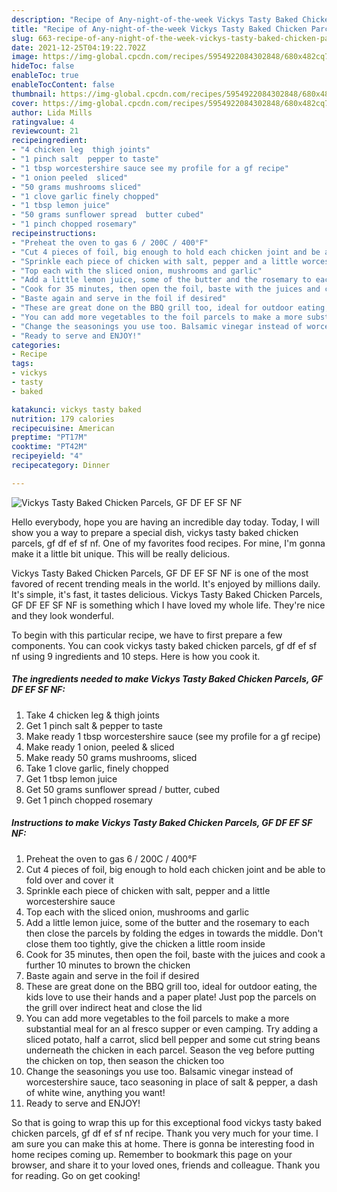 ```yaml
---
description: "Recipe of Any-night-of-the-week Vickys Tasty Baked Chicken Parcels, GF DF EF SF NF"
title: "Recipe of Any-night-of-the-week Vickys Tasty Baked Chicken Parcels, GF DF EF SF NF"
slug: 663-recipe-of-any-night-of-the-week-vickys-tasty-baked-chicken-parcels-gf-df-ef-sf-nf
date: 2021-12-25T04:19:22.702Z
image: https://img-global.cpcdn.com/recipes/5954922084302848/680x482cq70/vickys-tasty-baked-chicken-parcels-gf-df-ef-sf-nf-recipe-main-photo.jpg
hideToc: false
enableToc: true
enableTocContent: false
thumbnail: https://img-global.cpcdn.com/recipes/5954922084302848/680x482cq70/vickys-tasty-baked-chicken-parcels-gf-df-ef-sf-nf-recipe-main-photo.jpg
cover: https://img-global.cpcdn.com/recipes/5954922084302848/680x482cq70/vickys-tasty-baked-chicken-parcels-gf-df-ef-sf-nf-recipe-main-photo.jpg
author: Lida Mills
ratingvalue: 4
reviewcount: 21
recipeingredient:
- "4 chicken leg  thigh joints"
- "1 pinch salt  pepper to taste"
- "1 tbsp worcestershire sauce see my profile for a gf recipe"
- "1 onion peeled  sliced"
- "50 grams mushrooms sliced"
- "1 clove garlic finely chopped"
- "1 tbsp lemon juice"
- "50 grams sunflower spread  butter cubed"
- "1 pinch chopped rosemary"
recipeinstructions:
- "Preheat the oven to gas 6 / 200C / 400°F"
- "Cut 4 pieces of foil, big enough to hold each chicken joint and be able to fold over and cover it"
- "Sprinkle each piece of chicken with salt, pepper and a little worcestershire sauce"
- "Top each with the sliced onion, mushrooms and garlic"
- "Add a little lemon juice, some of the butter and the rosemary to each then close the parcels by folding the edges in towards the middle. Don&#39;t close them too tightly, give the chicken a little room inside"
- "Cook for 35 minutes, then open the foil, baste with the juices and cook a further 10 minutes to brown the chicken"
- "Baste again and serve in the foil if desired"
- "These are great done on the BBQ grill too, ideal for outdoor eating, the kids love to use their hands and a paper plate! Just pop the parcels on the grill over indirect heat and close the lid"
- "You can add more vegetables to the foil parcels to make a more substantial meal for an al fresco supper or even camping. Try adding a sliced potato, half a carrot, slicd bell pepper and some cut string beans underneath the chicken in each parcel. Season the veg before putting the chicken on top, then season the chicken too"
- "Change the seasonings you use too. Balsamic vinegar instead of worcestershire sauce, taco seasoning in place of salt & pepper, a dash of white wine, anything you want!"
- "Ready to serve and ENJOY!"
categories:
- Recipe
tags:
- vickys
- tasty
- baked

katakunci: vickys tasty baked 
nutrition: 179 calories
recipecuisine: American
preptime: "PT17M"
cooktime: "PT42M"
recipeyield: "4"
recipecategory: Dinner

---
```



![Vickys Tasty Baked Chicken Parcels, GF DF EF SF NF](https://img-global.cpcdn.com/recipes/5954922084302848/680x482cq70/vickys-tasty-baked-chicken-parcels-gf-df-ef-sf-nf-recipe-main-photo.jpg)

Hello everybody, hope you are having an incredible day today. Today, I will show you a way to prepare a special dish, vickys tasty baked chicken parcels, gf df ef sf nf. One of my favorites food recipes. For mine, I'm gonna make it a little bit unique. This will be really delicious.



Vickys Tasty Baked Chicken Parcels, GF DF EF SF NF is one of the most favored of recent trending meals in the world. It's enjoyed by millions daily. It's simple, it's fast, it tastes delicious. Vickys Tasty Baked Chicken Parcels, GF DF EF SF NF is something which I have loved my whole life. They're nice and they look wonderful.


To begin with this particular recipe, we have to first prepare a few components. You can cook vickys tasty baked chicken parcels, gf df ef sf nf using 9 ingredients and 10 steps. Here is how you cook it.

<!--inarticleads1-->

##### The ingredients needed to make Vickys Tasty Baked Chicken Parcels, GF DF EF SF NF:

1. Take 4 chicken leg & thigh joints
1. Get 1 pinch salt & pepper to taste
1. Make ready 1 tbsp worcestershire sauce (see my profile for a gf recipe)
1. Make ready 1 onion, peeled & sliced
1. Make ready 50 grams mushrooms, sliced
1. Take 1 clove garlic, finely chopped
1. Get 1 tbsp lemon juice
1. Get 50 grams sunflower spread / butter, cubed
1. Get 1 pinch chopped rosemary




<!--inarticleads2-->

##### Instructions to make Vickys Tasty Baked Chicken Parcels, GF DF EF SF NF:

1. Preheat the oven to gas 6 / 200C / 400°F
1. Cut 4 pieces of foil, big enough to hold each chicken joint and be able to fold over and cover it
1. Sprinkle each piece of chicken with salt, pepper and a little worcestershire sauce
1. Top each with the sliced onion, mushrooms and garlic
1. Add a little lemon juice, some of the butter and the rosemary to each then close the parcels by folding the edges in towards the middle. Don&#39;t close them too tightly, give the chicken a little room inside
1. Cook for 35 minutes, then open the foil, baste with the juices and cook a further 10 minutes to brown the chicken
1. Baste again and serve in the foil if desired
1. These are great done on the BBQ grill too, ideal for outdoor eating, the kids love to use their hands and a paper plate! Just pop the parcels on the grill over indirect heat and close the lid
1. You can add more vegetables to the foil parcels to make a more substantial meal for an al fresco supper or even camping. Try adding a sliced potato, half a carrot, slicd bell pepper and some cut string beans underneath the chicken in each parcel. Season the veg before putting the chicken on top, then season the chicken too
1. Change the seasonings you use too. Balsamic vinegar instead of worcestershire sauce, taco seasoning in place of salt & pepper, a dash of white wine, anything you want!
1. Ready to serve and ENJOY!



So that is going to wrap this up for this exceptional food vickys tasty baked chicken parcels, gf df ef sf nf recipe. Thank you very much for your time. I am sure you can make this at home. There is gonna be interesting food in home recipes coming up. Remember to bookmark this page on your browser, and share it to your loved ones, friends and colleague. Thank you for reading. Go on get cooking!
